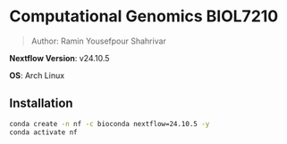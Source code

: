 # Computational Genomics BIOL7210
> Author: Ramin Yousefpour Shahrivar

**Nextflow Version**: v24.10.5

**OS**: Arch Linux

## Installation

```bash
conda create -n nf -c bioconda nextflow=24.10.5 -y
conda activate nf
```
